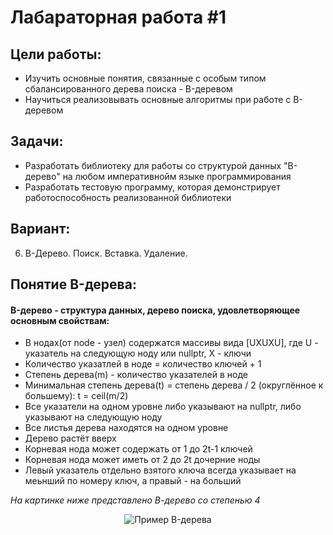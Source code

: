 <h1>Лабараторная работа #1</h1>

## Цели работы:

* Изучить основные понятия, связанные с особым типом сбалансированного дерева поиска - B-деревом
* Научиться реализовывать основные алгоритмы при работе с B-деревом

## Задачи:

* Разработать библиотеку для работы со структурой данных "B-дерево" на любом императивнойм языке программирования
* Разработать тестовую программу, которая демонстрирует работоспособность реализованной библиотеки

## Вариант:

6. B-Дерево. Поиск. Вставка. Удаление.

## Понятие B-дерева:

<h4>B-дерево - структура данных, дерево поиска, удовлетворяющее основным свойствам:</h3>

* В нодах(от node - узел) содержатся массивы вида [UXUXU], где U - указатель на следующую ноду или nullptr, X - ключи
* Количество указатлей в ноде = количество ключей + 1
* Степень дерева(m) - количество указателей в ноде
* Минимальная степень дерева(t) = степень дерева / 2 (округлённое к большему): t = ceil(m/2)
* Все указатели на одном уровне либо указывают на nullptr, либо указывают на следующую ноду
* Все листья дерева находятся на одном уровне
* Дерево растёт вверх
* Корневая нода может содержать от 1 до 2t-1 ключей
* Корневая нода может иметь от 2 до 2t дочерние ноды
* Левый указатель отдельно взятого ключа всегда указывает на меьнший по номеру ключ, а правый - на больший

*На картинке ниже представлено В-дерево со степенью 4*

<p align="center">
   <img alt="Пример B-дерева" src="https://github.com/iis-42x70x/RPIIS/blob/Говор_Г/sem2/img/1.png">
</p>
